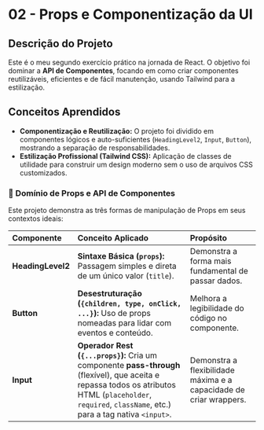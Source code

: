 # 02 - Props e Componentização da UI

## Descrição do Projeto
Este é o meu segundo exercício prático na jornada de React. O objetivo foi dominar a **API de Componentes**, focando em como criar componentes reutilizáveis, eficientes e de fácil manutenção, usando Tailwind para a estilização.

## Conceitos Aprendidos
* **Componentização e Reutilização:** O projeto foi dividido em componentes lógicos e auto-suficientes (`HeadingLevel2`, `Input`, `Button`), mostrando a separação de responsabilidades.
* **Estilização Profissional (Tailwind CSS):** Aplicação de classes de utilidade para construir um design moderno sem o uso de arquivos CSS customizados.

### 🥇 Domínio de Props e API de Componentes
Este projeto demonstra as três formas de manipulação de Props em seus contextos ideais:

| Componente | Conceito Aplicado | Propósito |
| :--- | :--- | :--- |
| **HeadingLevel2** | **Sintaxe Básica (`props`):** Passagem simples e direta de um único valor (`title`). | Demonstra a forma mais fundamental de passar dados. |
| **Button** | **Desestruturação (`{children, type, onClick, ...}`):** Uso de props nomeadas para lidar com eventos e conteúdo. | Melhora a legibilidade do código no componente. |
| **Input** | **Operador Rest (`{...props}`):** Cria um componente **pass-through** (flexível), que aceita e repassa todos os atributos HTML (`placeholder`, `required`, `className`, etc.) para a tag nativa `<input>`. | Demonstra a flexibilidade máxima e a capacidade de criar wrappers. |

